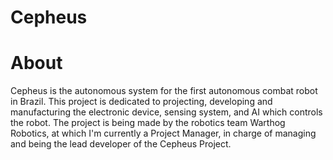 # Cepheus

# About
Cepheus is the autonomous system for the first autonomous combat robot in Brazil. This project is dedicated to projecting, developing and manufacturing the electronic device, sensing system, and AI which controls the robot. The project is being made by the robotics team Warthog Robotics, at which I'm currently a Project Manager, in charge of managing and being the lead developer of the Cepheus Project.


